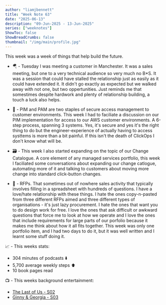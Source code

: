 ```yaml
---
author: "liamjbennett"
title: "Week Note 63"
date: "2025-06-13"
description: "09-Jun-2025 - 13-Jun-2025"
series: ["weeknotes"]
ShowToc: false
ShowBreadCrumbs: false
thumbnail: "/img/main/profile.jpg"
---
```


This week was a week of things that help build the future.
<p/>

* 🪂 - Tuesday I was meeting a customer in Manchester. It was a sales meeting, but one to a very technical audience so very much no B*S. It was a session that could have stalled the relationship just as easily as it could have extended it. It didn't go exactly as expected but we walked away with not one, but two oppertunities. Just reminds me that somestimes despite hardwork and plenty of relationship building, a touch a luck also helps.
<p/>

* 🔑 - PIM and PAM are two staples of secure access management to customer environments. This week I had to faciliate a discussion on our PIM implementation for access to our AWS customer environments. A 6-step process, spanning 3 systems. Yes, it's secure and yes it's the right thing to do but the engineer-experience of actually having to access systtems is more than a bit painful. If this isn't the death of ClickOps I don't know what will be.
<p/>

* 🗃️ - This week I also started expanding on the topic of our Change Catalogue. A core element of any managed services portfolio, this week I faciliated some conversations about expanding our change catlogue, automating more of it and talking to customers about moving more change into standard click-button changes. 
<p/>

* 🎢 - RFPs. That sometimes out of nowhere sales activity that typically involves filling in a spreadsheet with hundreds of questions. I have a love/hate relationship with these things. I hate the ones copy-n-pasted from three different RFPs aimed and three different types of organisations - it's just lazy procurement. I hate the ones that want you to do design work for free. I love the ones that ask difficult or awkward questions that force me to look at how we operate and I love the ones that include requirements for large parts of our porfolio because it makes me think about how it all fits together. This week was only one portfolio item, and I had two days to do it, but it was well written and I learnt some stuff doing it.
<p/>

📈 - This weeks stats:
* 304 minutes of podcasts ⬇️
* 5,700 average weekly steps ⬆️
* 10 book pages read 
<p/>

📺 - This weeks background entertainment:
* [The Last of Us - S02](https://www.imdb.com/title/tt3581920)
* [Ginny & Georgia - S03](https://www.imdb.com/title/tt10813940/)
